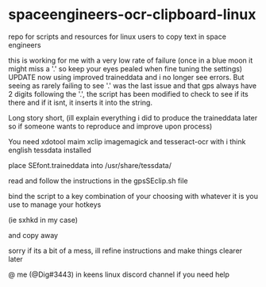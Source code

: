 # spaceengineers-ocr-clipboard-linux
repo for scripts and resources for linux users to copy text in space engineers

this is working for me with a very low rate of failure (once in a blue moon it might miss a '.' so keep your eyes pealed when fine tuning the settings)
UPDATE
now using improved traineddata and i no longer see errors. But seeing as rarely failing to see '.' was the last issue and that gps always have 2 digits following the '.', the script has been modified to check to see if its there and if it isnt, it inserts it into the string.

Long story short, 
(ill explain everything i did to produce the traineddata later so if someone wants to reproduce and improve upon process)

You need
xdotool
maim
xclip
imagemagick
and tesseract-ocr with i think english tessdata installed

place SEfont.traineddata into /usr/share/tessdata/

read and follow the instructions in the gpsSEclip.sh file

bind the script to a key combination of your choosing with whatever it is you use to manage your hotkeys 

(ie sxhkd in my case)

and copy away

sorry if its a bit of a mess, ill refine instructions and make things clearer later

@ me (@Dig#3443) in keens linux discord channel if you need help
